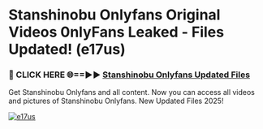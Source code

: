 # Stanshinobu Onlyfans Original Videos 0nlyFans Leaked - Files Updated! (e17us)

<h3>🔴 CLICK HERE 🌐==►► <a href="https://tinyurl.com/ehrbuxhb" rel="nofollow">Stanshinobu Onlyfans Updated Files</a></h3>

Get Stanshinobu Onlyfans and all content. Now you can access all videos and pictures of Stanshinobu Onlyfans. New Updated Files 2025!

[![e17us](https://i.imgur.com/lVYEuWS.gif)](https://tinyurl.com/ehrbuxhb)
